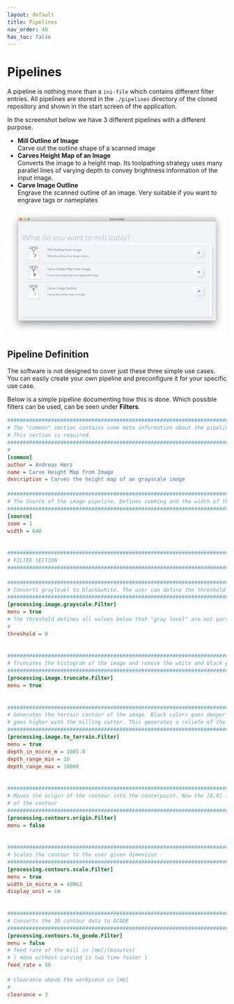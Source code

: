 ```yaml
---
layout: default
title: Pipelines
nav_order: 40
has_toc: false
---
```


# Pipelines
A pipeline is nothing more than a `ini-file` which contains different filter entries. All pipelines are stored in the `./pipelines` directory of the cloned repository and shown in the start screen of the application.

In the screenshot below we have 3 different pipelines with a different purpose.
 - **Mill Outline of Image**   
   Carve out the outline shape of a scanned image
 - **Carves Height Map of an Image**   
   Converts the image to a height map. Its toolpathing strategy uses many parallel lines of varying depth to convey brightness information of the input image.
 - **Carve Image Outline**   
   Engrave the scanned outline of an image. Very suitable if you want to engrave tags or nameplates
   
![screenshot](images/screenshot.png)

## Pipeline Definition
The software is not designed to cover just these three simple use cases. You can easily create your own pipeline and preconfigure it for your specific use case.

Below is a simple pipeline documenting how this is done. Which possible filters can be used, can be seen under **Filters**.

```ini 
###########################################################################################
# The "common" section contains some meta information about the pipeline.
# This section is required.
###########################################################################################
#
[common]
author = Andreas Herz
name = Carve Height Map from Image
description = Carves the height map of an grayscale image

###########################################################################################
# The Source of the image pipeline. Defines zooming and the width of the processing image
###########################################################################################
[source]
zoom = 1
width = 640


###########################################################################################
# FILTER SECTION
###########################################################################################

###########################################################################################
# Converts graylevel to black&white. The user can define the threshold in the UI
###########################################################################################
[processing.image.grayscale.Filter]
menu = true
# The threshold defines all values below that "gray level" are not part of the outline to carve
#
threshold = 0


###########################################################################################
# Truncates the histogram of the image and remove the white and black parts.
###########################################################################################
[processing.image.truncate.Filter]
menu = true


###########################################################################################
# Generates the terrain contour of the image. Black colors goes deeper and white colors
# goes higher with the milling cutter. This generates a reliefe of the gray scale image.
###########################################################################################
[processing.image.to_terrain.Filter]
menu = true
depth_in_micro_m = 1685.0
depth_range_min = 10
depth_range_max = 10000


###########################################################################################
# Moves the origin of the contour into the centerpoint. Now the [0,0] is in the center point
# of the contour
###########################################################################################
[processing.contours.origin.Filter]
menu = false


###########################################################################################
# Scales the contour to the user given dimension
###########################################################################################
[processing.contours.scale.Filter]
menu = true
width_in_micro_m = 40962
display_unit = cm


###########################################################################################
# Converts the 3D contour data to GCODE
###########################################################################################
[processing.contours.to_gcode.Filter]
menu = false
# feed rate of the mill in [mm]/[minutes]
# ( move without carving is two time faster )
feed_rate = 50

# clearance above the workpiece in [mm]
#
clearance = 3

```
